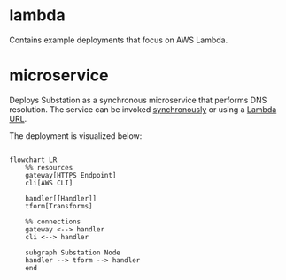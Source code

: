 # lambda

Contains example deployments that focus on AWS Lambda.

# microservice

Deploys Substation as a synchronous microservice that performs DNS resolution. The service can be invoked [synchronously](https://docs.aws.amazon.com/lambda/latest/dg/invocation-sync.html) or using a [Lambda URL](https://docs.aws.amazon.com/lambda/latest/dg/lambda-urls.html). 

The deployment is visualized below:
```mermaid

flowchart LR
    %% resources
    gateway[HTTPS Endpoint]
    cli[AWS CLI]

    handler[[Handler]]
    tform[Transforms]

    %% connections
    gateway <--> handler
    cli <--> handler

    subgraph Substation Node
    handler --> tform --> handler
    end
```
